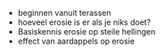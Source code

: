 - beginnen vanuit terassen
- hoeveel erosie is er als je niks doet?
- Basiskennis erosie op steile hellingen
- effect van aardappels op erosie